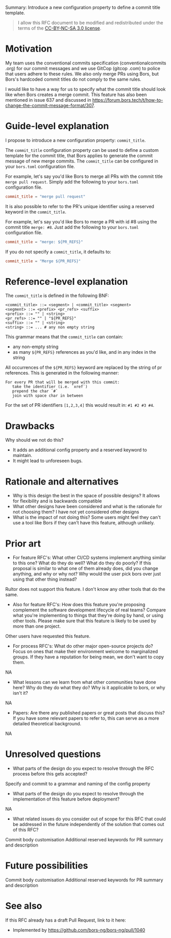 Summary: Introduce a new configuration property to define a commit title template.

> I allow this RFC document to be modified and redistributed under the terms of the [CC-BY-NC-SA 3.0 license](http://creativecommons.org/licenses/by-nc-sa/3.0/deed.en_US).

# Motivation

My team uses the conventional commits specification (conventionalcommits .org) for our commit messages and we use GitCop (gitcop .com) to police that users adhere to these rules. We also only merge PRs using Bors, but Bors's hardcoded commit titles do not comply to the same rules.

I would like to  have a way for us to specify what the commit title should look like when Bors creates a merge commit. This feature has also been mentioned in issue 637 and discussed in https://forum.bors.tech/t/how-to-change-the-commit-message-format/307.

# Guide-level explanation

I propose to introduce a new configuration property: `commit_title`.

The `commit_title` configuration property can be used to define a custom template for the commit title, that Bors applies to generate the commit message of new merge commits. The `commit_title` can be configured in your `bors.toml` configuration file.

For example, let's say you'd like Bors to merge all PRs with the commit title `merge pull request`. Simply add the following to your `bors.toml` configuration file.

```toml
commit_title = "merge pull request"
```

It is also possible to refer to the PR's unique identifier using a reserved keyword in the `commit_title`.

For example, let's say you'd like Bors to merge a PR with id #8 using the commit title `merge: #8`. Just add the following to your `bors.toml` configuration file.

```toml
commit_title = "merge: ${PR_REFS}"
```

If you do not specify a `commit_title`, it defaults to:

```toml
commit_title = "Merge ${PR_REFS}"
```

# Reference-level explanation

The `commit_title` is defined in the following BNF:

```bnf
<commit_title> ::= <segment> | <commit_title> <segment>
<segment> ::= <prefix> <pr_refs> <suffix>
<prefix> ::= "" | <string>
<pr_refs> ::= "" | "${PR_REFS}"
<suffix> ::= "" | <string>
<string> ::= ... # any non empty string
```

This grammar means that the `commit_title` can contain:
- any non-empty string
- as many `${PR_REFS}` references as you'd like, and in any index in the string

All occurrences of the `${PR_REFS}` keyword are replaced by the string of pr references. This is generated in the following manner:
```
For every PR that will be merged with this commit:
   take the identifier (i.e. `xref`)
   prepend the char `#`
   join with space char in between
```
For the set of PR identifiers `[1,2,3,4]` this would result in: `#1 #2 #3 #4`.

# Drawbacks

Why should we not do this?

* It adds an additional config property and a reserved keyword to maintain.
* It might lead to unforeseen bugs.

# Rationale and alternatives

* Why is this design the best in the space of possible designs?
It allows for flexibility and is backwards compatible
* What other designs have been considered and what is the rationale for not choosing them?
I have not yet considered other designs
* What is the impact of not doing this?
Some users might feel they can't use a tool like Bors if they can't have this feature, although unlikely.

# Prior art

* For feature RFC's: What other CI/CD systems implement anything similar to this one? What do they do well? What do they do poorly? If this proposal is similar to what one of them already does, did you change anything, and why or why not? Why would the user pick bors over just using that other thing instead?

Rultor does not support this feature. I don't know any other tools that do the same.

* Also for feature RFC's: How does this feature you're proposing complement the software development lifecycle of real teams? Compare what you're implementing to things that they're doing by hand, or using other tools. Please make sure that this feature is likely to be used by more than one project.

Other users have requested this feature. 

* For process RFC's: What do other major open-source projects do? Focus on ones that make their environment welcome to marginalized groups. If they have a reputation for being mean, we don't want to copy them.

NA

* What lessons can we learn from what other communities have done here? Why do they do what they do? Why is it applicable to bors, or why isn't it?

NA

* Papers: Are there any published papers or great posts that discuss this? If you have some relevant papers to refer to, this can serve as a more detailed theoretical background.

NA

# Unresolved questions

* What parts of the design do you expect to resolve through the RFC process before this gets accepted?

Specify and commit to a grammar and naming of the config property

* What parts of the design do you expect to resolve through the implementation of this feature before deployment?

NA

* What related issues do you consider out of scope for this RFC that could be addressed in the future independently of the solution that comes out of this RFC?

Commit body customisation
Additional reserved keywords for PR summary and description

# Future possibilities

Commit body customisation
Additional reserved keywords for PR summary and description

# See also

If this RFC already has a draft Pull Request, link to it here:

* Implemented by https://github.com/bors-ng/bors-ng/pull/1040


